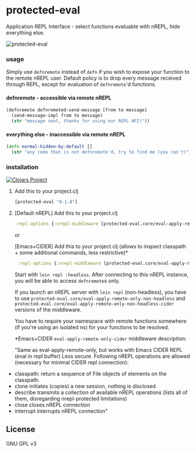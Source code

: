 # protected-eval

Application REPL Interface - select functions evaluable with nREPL, hide everything else.

![protected-eval](https://github.com/stacksideflow/protected-eval/raw/master/sample.gif)

### usage

Simply use `defnremote` instead of `defn` if you wish to expose your function to the remote nREPL user. Default policy is to drop every message received through REPL, except for evaluation of `defnremote`'d functions.


#### defnremote - accessible via remote nREPL
```clojure
(defnremote defnremoted-send-message [from to message]
  (send-message-impl from to message)
  (str "message sent, thanks for using our REPL API!"))
```
#### everything else - inaccessible via remote nREPL
```clojure
(defn normal-hidden-by-default []
  (str "any code that is not defnremote'd, try to find me (you can't)"))
```

### installation
[![Clojars Project](https://img.shields.io/clojars/v/protected-eval.svg)](https://clojars.org/protected-eval)
1. Add this to your project.clj

    ```clojure
    [protected-eval "0.1.8"]
    ```
2. [Default nREPL] Add this to your project.clj
    ```clojure
    :repl-options {:nrepl-middleware [protected-eval.core/eval-apply-remote-only]}
    ```
    or

     [Emacs+CIDER] Add this to your project.clj (allows to inspect classpath + some additional commands, less restrictive)*
   ```clojure
    :repl-options {:nrepl-middleware [protected-eval.core/eval-apply-remote-only-cider]}
    ```

   Start with `lein repl :headless`.
   After connecting to this nREPL instance, you will be able to access `defnremote`s only.

   If you launch an nREPL server with `lein repl` (non-headless), you have to use `protected-eval.core/eval-apply-remote-only-non-headless` and `protected-eval.core/eval-apply-remote-only-non-headless-cider` versions of the middleware.

    You have to require your namespace with remote functions somewhere
    (if you're using an isolated ns) for your functions to be resolved.

    *Emacs+CIDER `eval-apply-remote-only-cider` middleware description:

     "Same as eval-apply-remote-only, but works with
    Emacs CIDER REPL (eval in repl buffer)
     Less secure. Following nREPL operations are allowed
     (necessary for minimal CIDER repl connection):
  - classpath:
  return a sequence of File objects of elements on the classpath.
  - clone
  initiates (copies) a new session, nothing is disclosed
  - describe
  transmits a collection of available nREPL operations
  (lists all of them, disregarding nrepl-protected limitations)
  - close
  closes nREPL connection
  - interrupt
  interrupts nREPL connection"

## License

GNU GPL v3
